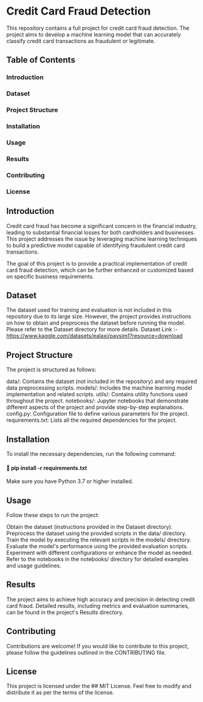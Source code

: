 # Credit Card Fraud Detection
This repository contains a full project for credit card fraud detection. The project aims to develop a machine learning model that can accurately classify credit card transactions as fraudulent or legitimate.

## Table of Contents
 ### Introduction
 ### Dataset
 ### Project Structure
 ### Installation
 ### Usage
 ### Results
 ### Contributing
 ### License
 ## Introduction
Credit card fraud has become a significant concern in the financial industry, leading to substantial financial losses for both cardholders and businesses. This project addresses the issue by leveraging machine learning techniques to build a predictive model capable of identifying fraudulent credit card transactions.

The goal of this project is to provide a practical implementation of credit card fraud detection, which can be further enhanced or customized based on specific business requirements.

## Dataset
The dataset used for training and evaluation is not included in this repository due to its large size. However, the project provides instructions on how to obtain and preprocess the dataset before running the model. Please refer to the Dataset directory for more details.
Dataset Link :- https://www.kaggle.com/datasets/ealaxi/paysim1?resource=download

## Project Structure
The project is structured as follows:

data/: Contains the dataset (not included in the repository) and any required data preprocessing scripts.
models/: Includes the machine learning model implementation and related scripts.
utils/: Contains utility functions used throughout the project.
notebooks/: Jupyter notebooks that demonstrate different aspects of the project and provide step-by-step explanations.
config.py: Configuration file to define various parameters for the project.
requirements.txt: Lists all the required dependencies for the project.
## Installation
To install the necessary dependencies, run the following command:
#### 📧 pip install -r requirements.txt
Make sure you have Python 3.7 or higher installed.

## Usage
Follow these steps to run the project:

Obtain the dataset (instructions provided in the Dataset directory).
Preprocess the dataset using the provided scripts in the data/ directory.
Train the model by executing the relevant scripts in the models/ directory.
Evaluate the model's performance using the provided evaluation scripts.
Experiment with different configurations or enhance the model as needed.
Refer to the notebooks in the notebooks/ directory for detailed examples and usage guidelines.

## Results
The project aims to achieve high accuracy and precision in detecting credit card fraud. Detailed results, including metrics and evaluation summaries, can be found in the project's Results directory.

## Contributing
Contributions are welcome! If you would like to contribute to this project, please follow the guidelines outlined in the CONTRIBUTING file.

## License
This project is licensed under the ## MIT License. Feel free to modify and distribute it as per the terms of the license.
